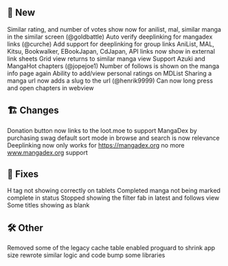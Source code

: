 ## 🥳 New
Similar rating, and number of votes show now for anilist, mal, similar manga in the similar screen (@goldbattle)
Auto verify deeplinking for mangadex links (@curche)
Add support for deeplinking for group links
AniList, MAL, Kitsu, Bookwalker, EBookJapan, CdJapan, API links now show in external link sheets
Grid view returns to similar manga view
Support Azuki and MangaHot chapters (@jopejoe1)
Number of follows is shown on the manga info page again
Ability to add/view personal ratings on MDList
Sharing a manga url now adds a slug to the url (@henrik9999)
Can now long press and open chapters in webview
## 🏗️ Changes
Donation button now links to the loot.moe to support MangaDex by purchasing swag
default sort mode in browse and search is now relevance
Deeplinking now only works for https://mangadex.org no more www.mangadex.org support
## 🐜 Fixes
H tag not showing correctly on tablets
Completed manga not being marked complete in status
Stopped showing the filter fab in latest and follows view
Some titles showing as blank
## 🛠️ Other
Removed some of the legacy cache table
enabled proguard to shrink app size
rewrote similar logic and code
bump some libraries